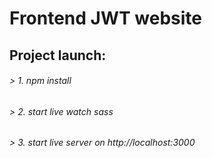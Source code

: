 # Frontend JWT website

## Project launch:

###### > 1. npm install

###### > 2. start live watch sass

###### > 3. start live server on http://localhost:3000
